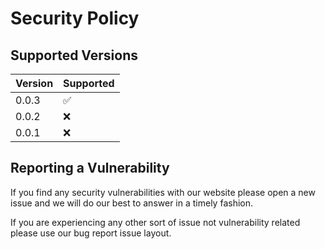 # Security Policy

## Supported Versions

| Version | Supported          |
| ------- | ------------------ |
| 0.0.3   | :white_check_mark: |
| 0.0.2   | :x:                |
| 0.0.1   | :x:                |

## Reporting a Vulnerability

If you find any security vulnerabilities with our website please open a new issue and we will do our best to answer in a timely fashion.

If you are experiencing any other sort of issue not vulnerability related please use our bug report issue layout.
